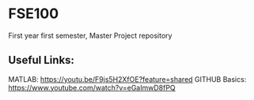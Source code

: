 # FSE100
First year first semester, Master Project repository

Useful Links:
------------------------------------------------------------------------
MATLAB:          https://youtu.be/F9js5H2XfOE?feature=shared
GITHUB Basics:   https://www.youtube.com/watch?v=eGaImwD8fPQ



